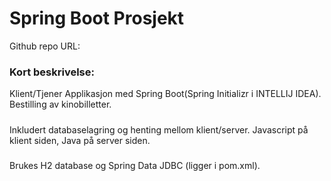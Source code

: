 Spring Boot Prosjekt
=======================



Github repo URL:

### Kort beskrivelse:
Klient/Tjener Applikasjon med Spring Boot(Spring Initializr i INTELLIJ IDEA).
Bestilling av kinobilletter.
#####
Inkludert databaselagring og henting mellom klient/server.
Javascript på klient siden, Java på server siden.
#####
Brukes H2 database og Spring Data JDBC (ligger i pom.xml).


